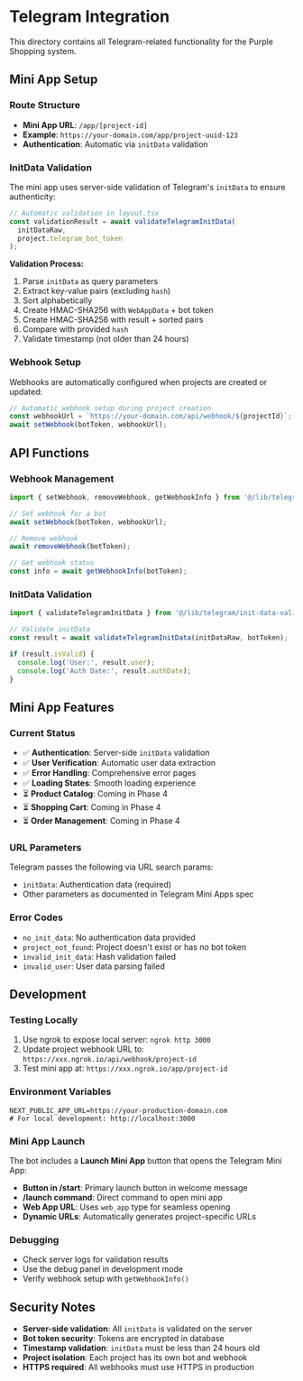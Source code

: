# Telegram Integration

This directory contains all Telegram-related functionality for the Purple Shopping system.

## Mini App Setup

### Route Structure
- **Mini App URL**: `/app/[project-id]`
- **Example**: `https://your-domain.com/app/project-uuid-123`
- **Authentication**: Automatic via `initData` validation

### InitData Validation

The mini app uses server-side validation of Telegram's `initData` to ensure authenticity:

```typescript
// Automatic validation in layout.tsx
const validationResult = await validateTelegramInitData(
  initDataRaw,
  project.telegram_bot_token
);
```

**Validation Process:**
1. Parse `initData` as query parameters
2. Extract key-value pairs (excluding `hash`)
3. Sort alphabetically
4. Create HMAC-SHA256 with `WebAppData` + bot token
5. Create HMAC-SHA256 with result + sorted pairs
6. Compare with provided `hash`
7. Validate timestamp (not older than 24 hours)

### Webhook Setup

Webhooks are automatically configured when projects are created or updated:

```typescript
// Automatic webhook setup during project creation
const webhookUrl = `https://your-domain.com/api/webhook/${projectId}`;
await setWebhook(botToken, webhookUrl);
```

## API Functions

### Webhook Management
```typescript
import { setWebhook, removeWebhook, getWebhookInfo } from '@/lib/telegram/api';

// Set webhook for a bot
await setWebhook(botToken, webhookUrl);

// Remove webhook
await removeWebhook(botToken);

// Get webhook status
const info = await getWebhookInfo(botToken);
```

### InitData Validation
```typescript
import { validateTelegramInitData } from '@/lib/telegram/init-data-validation';

// Validate initData
const result = await validateTelegramInitData(initDataRaw, botToken);

if (result.isValid) {
  console.log('User:', result.user);
  console.log('Auth Date:', result.authDate);
}
```

## Mini App Features

### Current Status
- ✅ **Authentication**: Server-side `initData` validation
- ✅ **User Verification**: Automatic user data extraction
- ✅ **Error Handling**: Comprehensive error pages
- ✅ **Loading States**: Smooth loading experience
- ⏳ **Product Catalog**: Coming in Phase 4
- ⏳ **Shopping Cart**: Coming in Phase 4
- ⏳ **Order Management**: Coming in Phase 4

### URL Parameters
Telegram passes the following via URL search params:
- `initData`: Authentication data (required)
- Other parameters as documented in Telegram Mini Apps spec

### Error Codes
- `no_init_data`: No authentication data provided
- `project_not_found`: Project doesn't exist or has no bot token
- `invalid_init_data`: Hash validation failed
- `invalid_user`: User data parsing failed

## Development

### Testing Locally
1. Use ngrok to expose local server: `ngrok http 3000`
2. Update project webhook URL to: `https://xxx.ngrok.io/api/webhook/project-id`
3. Test mini app at: `https://xxx.ngrok.io/app/project-id`

### Environment Variables
```env
NEXT_PUBLIC_APP_URL=https://your-production-domain.com
# For local development: http://localhost:3000
```

### Mini App Launch

The bot includes a **Launch Mini App** button that opens the Telegram Mini App:

- **Button in /start**: Primary launch button in welcome message
- **/launch command**: Direct command to open mini app
- **Web App URL**: Uses `web_app` type for seamless opening
- **Dynamic URLs**: Automatically generates project-specific URLs

### Debugging
- Check server logs for validation results
- Use the debug panel in development mode
- Verify webhook setup with `getWebhookInfo()`

## Security Notes

- **Server-side validation**: All `initData` is validated on the server
- **Bot token security**: Tokens are encrypted in database
- **Timestamp validation**: `initData` must be less than 24 hours old
- **Project isolation**: Each project has its own bot and webhook
- **HTTPS required**: All webhooks must use HTTPS in production